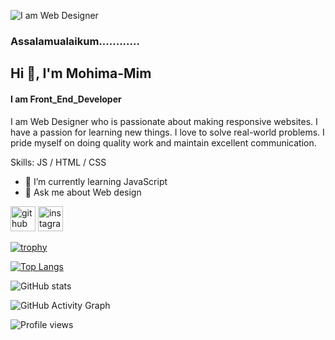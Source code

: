 
![I am Web Designer](https://arturssmirnovs.github.io/github-profile-readme-generator/images/banner.png)

### **Assalamualaikum............**
## Hi 👋, I'm **Mohima-Mim**
#### I am **Front_End_Developer**


I am Web Designer who is passionate about making responsive websites. I have a passion for learning new things. I love to solve real-world problems. I pride myself on doing quality work and maintain excellent communication.

Skills:  JS / HTML / CSS

- 🌱 I’m currently learning JavaScript 
- 💬 Ask me about Web design 


[<img src='https://cdn.jsdelivr.net/npm/simple-icons@3.0.1/icons/github.svg' alt='github' height='40'>](https://github.com/Mohima-Mim)  [<img src='https://cdn.jsdelivr.net/npm/simple-icons@3.0.1/icons/instagram.svg' alt='instagram' height='40'>](https://www.instagram.com/mohima_mim_07/)  

[![trophy](https://github-profile-trophy.vercel.app/?username=Mohima-Mim)](https://github.com/ryo-ma/github-profile-trophy)

[![Top Langs](https://github-readme-stats.vercel.app/api/top-langs/?username=Mohima-Mim)](https://github.com/anuraghazra/github-readme-stats)

![GitHub stats](https://github-readme-stats.vercel.app/api?username=Mohima-Mim&show_icons=true&count_private=true)  

![GitHub Activity Graph](https://activity-graph.herokuapp.com/graph?username=Mohima-Mim)  

![Profile views](https://gpvc.arturio.dev/Mohima-Mim)  

